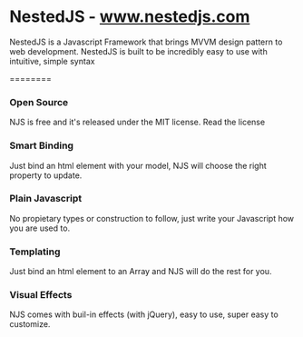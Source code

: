 NestedJS - www.nestedjs.com
========

NestedJS is a Javascript Framework that brings MVVM design pattern to web development. NestedJS is built to be incredibly easy to use with intuitive, simple syntax

========

### Open Source
NJS is free and it's released under the MIT license. Read the license

### Smart Binding
Just bind an html element with your model, NJS will choose the right property to update.

### Plain Javascript
No propietary types or construction to follow, just write your Javascript how you are used to.

### Templating
Just bind an html element to an Array and NJS will do the rest for you.

### Visual Effects
NJS comes with buil-in effects (with jQuery), easy to use, super easy to customize.
